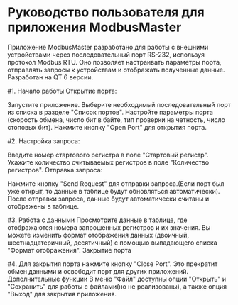 # Руководство пользователя для приложения ModbusMaster

Приложение ModbusMaster разработано для работы с внешними устройствами через последовательный порт RS-232, используя протокол Modbus RTU. Оно позволяет настраивать параметры порта, отправлять запросы к устройствам и отображать полученные данные. Разработан на QT 6 версии.

#1. Начало работы
Открытие порта:

Запустите приложение.
Выберите необходимый последовательный порт из списка в разделе "Список портов".
Настройте параметры порта (скорость обмена, число бит в байте, тип проверки на четность, число стоповых бит).
Нажмите кнопку "Open Port" для открытия порта.

#2. Настройка запроса:

Введите номер стартового регистра в поле "Стартовый регистр".
Укажите количество считываемых регистров в поле "Количество регистров".
Отправка запроса:

Нажмите кнопку "Send Request" для отправки запроса.(Если порт был уже открыт, то данные в таблице будут обновляться автоматически).
После отправки запроса, данные будут автоматически считаны и отображены в таблице.

#3. Работа с данными
Просмотрите данные в таблице, где отображаются номера запрошенных регистров и их значения.
Вы можете изменить формат отображения данных (двоичный, шестнадцатеричный, десятичный) с помощью выпадающего списка "Формат отображения".
Закрытие порта

#4. Для закрытия порта нажмите кнопку "Close Port". Это прекратит обмен данными и освободит порт для других приложений.
Дополнительные функции
В меню "Файл" доступны опции "Открыть" и "Сохранить" для работы с файлами(но не реализованы), а также опция "Выход" для закрытия приложения.
